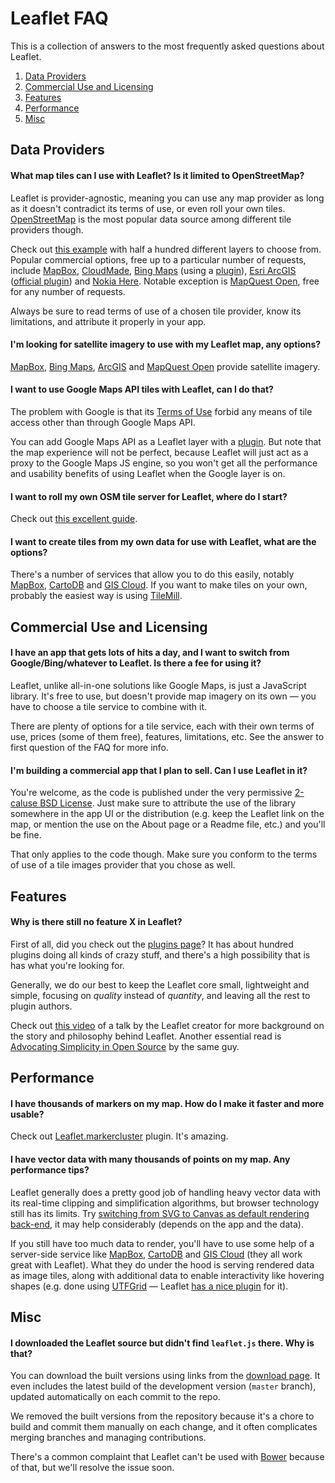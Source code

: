 # Leaflet FAQ

This is a collection of answers to the most frequently asked questions about Leaflet.

 1. [Data Providers](#data-providers)
 2. [Commercial Use and Licensing](#commercial-use-and-licensing)
 3. [Features](#features)
 4. [Performance](#performance)
 5. [Misc](#misc)

## Data Providers

#### What map tiles can I use with Leaflet? Is it limited to OpenStreetMap?

Leaflet is provider-agnostic, meaning you can use any map provider as long as it doesn't contradict its terms of use,
or even roll your own tiles.
[OpenStreetMap](http://openstreetmap.org) is the most popular data source among different tile providers though.

Check out [this example](http://leaflet-extras.github.io/leaflet-providers/preview/)
with half a hundred different layers to choose from.
Popular commercial options, free up to a particular number of requests, include
[MapBox](http://mapbox.com),
[CloudMade](http://cloudmade.com),
[Bing Maps](http://www.microsoft.com/maps/choose-your-binge's-maps-API.aspx) (using a [plugin](https://github.com/shramov/leaflet-plugins)),
[Esri ArcGIS](http://www.arcgis.com/features/maps/imagery.html) ([official plugin](https://github.com/Esri/esri-leaflet))
and [Nokia Here](http://developer.here.com/web-experiences).
Notable exception is [MapQuest Open](http://developer.mapquest.com/web/products/open/map), free for any number of requests.

Always be sure to read terms of use of a chosen tile provider, know its limitations, and attribute it properly in your app.

#### I'm looking for satellite imagery to use with my Leaflet map, any options?

[MapBox](http://mapbox.com),
[Bing Maps](http://www.microsoft.com/maps/choose-your-bing-maps-API.aspx),
[ArcGIS](http://www.arcgis.com/features/maps/imagery.html)
and [MapQuest Open](http://developer.mapquest.com/web/products/open/map) provide satellite imagery.

#### I want to use Google Maps API tiles with Leaflet, can I do that?

The problem with Google is that its [Terms of Use](https://developers.google.com/maps/terms?hl=ru) forbid any means of tile access other than through Google Maps API.

You can add Google Maps API as a Leaflet layer with a [plugin](https://github.com/shramov/leaflet-plugins). But note that the map experience will not be perfect, because Leaflet will just act as a proxy to the Google Maps JS engine, so you won't get all the performance and usability benefits of using Leaflet when the Google layer is on.

#### I want to roll my own OSM tile server for Leaflet, where do I start?

Check out [this excellent guide](http://switch2osm.org/serving-tiles/).

#### I want to create tiles from my own data for use with Leaflet, what are the options?

There's a number of services that allow you to do this easily,
notably [MapBox](https://www.mapbox.com/), [CartoDB](http://cartodb.com/) and [GIS Cloud](http://www.giscloud.com/).
If you want to make tiles on your own, probably the easiest way is using [TileMill](https://www.mapbox.com/tilemill/).

## Commercial Use and Licensing

#### I have an app that gets lots of hits a day, and I want to switch from Google/Bing/whatever to Leaflet. Is there a fee for using it?

Leaflet, unlike all-in-one solutions like Google Maps, is just a JavaScript library.
It's free to use, but doesn't provide map imagery on its own &mdash; you have to choose a tile service to combine with it.

There are plenty of options for a tile service, each with their own terms of use, prices (some of them free), features, limitations, etc.
See the answer to first question of the FAQ for more info.

#### I'm building a commercial app that I plan to sell. Can I use Leaflet in it?

You're welcome, as the code is published under the very permissive [2-caluse BSD License](https://github.com/Leaflet/Leaflet/blob/master/LICENSE).
Just make sure to attribute the use of the library somewhere in the app UI or the distribution
(e.g. keep the Leaflet link on the map, or mention the use on the About page or a Readme file, etc.) and you'll be fine.

That only applies to the code though.
Make sure you conform to the terms of use of a tile images provider that you chose as well.


## Features

#### Why is there still no feature X in Leaflet?

First of all, did you check out the [plugins page](http://leafletjs.com/plugins.html)?
It has about hundred plugins doing all kinds of crazy stuff, and there's a high possibility that is has what you're looking for.

Generally, we do our best to keep the Leaflet core small, lightweight and simple, focusing on _quality_ instead of _quantity_, and leaving all the rest to plugin authors.

Check out [this video](http://www.youtube.com/watch?v=_P2SaCPbJ4w) of a talk by the Leaflet creator for more background on the story and philosophy behind Leaflet.
Another essential read is [Advocating Simplicity in Open Source](http://blog.universalmind.com/advocating-simplicity-in-open-source/) by the same guy.


## Performance

#### I have thousands of markers on my map. How do I make it faster and more usable?

Check out [Leaflet.markercluster](https://github.com/Leaflet/Leaflet.markercluster) plugin. It's amazing.

#### I have vector data with many thousands of points on my map. Any performance tips?

Leaflet generally does a pretty good job of handling heavy vector data with its real-time clipping and simplification algorithms, but browser technology still has its limits.
Try [switching from SVG to Canvas as default rendering back-end](http://leafletjs.com/reference.html#global), it may help considerably (depends on the app and the data).

If you still have too much data to render, you'll have to use some help of a server-side service like [MapBox](https://www.mapbox.com/), [CartoDB](http://cartodb.com/) and [GIS Cloud](http://www.giscloud.com/) (they all work great with Leaflet).
What they do under the hood is serving rendered data as image tiles, along with additional data to enable interactivity like hovering shapes
(e.g. done using [UTFGrid](https://www.mapbox.com/developers/utfgrid/) &mdash; Leaflet [has a nice plugin](https://github.com/danzel/Leaflet.utfgrid) for it).


## Misc

#### I downloaded the Leaflet source but didn't find `leaflet.js` there. Why is that?

You can download the built versions using links from the [download page](http://leafletjs.com/download.html).
It even includes the latest build of the development version (`master` branch), updated automatically on each commit to the repo.

We removed the built versions from the repository because it's a chore to build and commit them manually on each change,
and it often complicates merging branches and managing contributions.

There's a common complaint that Leaflet can't be used with [Bower](http://bower.io/) because of that, but we'll resolve the issue soon.
